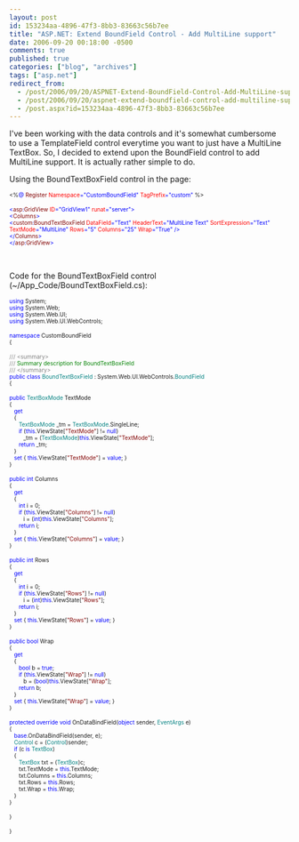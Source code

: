 ```yaml
---
layout: post
id: 153234aa-4896-47f3-8bb3-83663c56b7ee
title: "ASP.NET: Extend BoundField Control - Add MultiLine support"
date: 2006-09-20 00:18:00 -0500
comments: true
published: true
categories: ["blog", "archives"]
tags: ["asp.net"]
redirect_from: 
  - /post/2006/09/20/ASPNET-Extend-BoundField-Control-Add-MultiLine-support
  - /post/2006/09/20/aspnet-extend-boundfield-control-add-multiline-support
  - /post.aspx?id=153234aa-4896-47f3-8bb3-83663c56b7ee
---
```

<!-- more -->
<p>I've been working with the data controls and&nbsp;it's somewhat cumbersome to&nbsp;use a TemplateField control everytime you want to just have a MultiLine TextBox. So, I decided to extend upon the BoundField control to add MultiLine support. It is actually rather simple to do.</p>
<p>Using the BoundTextBoxField control in the page:</p>
<p><span style="font-size: x-small;"> </span></p>
<p><span style="font-size: x-small;">&lt;%</span><span style="color: #0000ff; font-size: x-small;">@</span><span style="font-size: x-small;"> </span><span style="color: #800000; font-size: x-small;">Register</span><span style="font-size: x-small;"> </span><span style="color: #ff0000; font-size: x-small;">Namespace</span><span style="color: #0000ff; font-size: x-small;">="CustomBoundField"</span><span style="font-size: x-small;"> </span><span style="color: #ff0000; font-size: x-small;">TagPrefix</span><span style="color: #0000ff; font-size: x-small;">="custom"</span><span style="font-size: x-small;"> %&gt;</span></p>
<p><span style="color: #0000ff; font-size: x-small;"> </span></p>
<p><span style="color: #0000ff; font-size: x-small;">&lt;</span><span style="color: #800000; font-size: x-small;">asp</span><span style="color: #0000ff; font-size: x-small;">:</span><span style="color: #800000; font-size: x-small;">GridView</span><span style="font-size: x-small;"> </span><span style="color: #ff0000; font-size: x-small;">ID</span><span style="color: #0000ff; font-size: x-small;">="GridView1"</span><span style="font-size: x-small;"> </span><span style="color: #ff0000; font-size: x-small;">runat</span><span style="color: #0000ff; font-size: x-small;">="server"&gt;<br /></span><span style="color: #0000ff; font-size: x-small;">&lt;</span><span style="color: #800000; font-size: x-small;">Columns</span><span style="color: #0000ff; font-size: x-small;">&gt;<br /></span><span style="color: #0000ff; font-size: x-small;">&lt;</span><span style="color: #800000; font-size: x-small;">custom</span><span style="color: #0000ff; font-size: x-small;">:</span><span style="color: #800000; font-size: x-small;">BoundTextBoxField</span><span style="font-size: x-small;"> </span><span style="color: #ff0000; font-size: x-small;">DataField</span><span style="color: #0000ff; font-size: x-small;">="Text"</span><span style="font-size: x-small;"> </span><span style="color: #ff0000; font-size: x-small;">HeaderText</span><span style="color: #0000ff; font-size: x-small;">="MultiLine Text"</span><span style="font-size: x-small;"> </span><span style="color: #ff0000; font-size: x-small;">SortExpression</span><span style="color: #0000ff; font-size: x-small;">="Text"</span><span style="font-size: x-small;"> </span><span style="color: #ff0000; font-size: x-small;">TextMode</span><span style="color: #0000ff; font-size: x-small;">="MultiLine"</span><span style="font-size: x-small;"> </span><span style="color: #ff0000; font-size: x-small;">Rows</span><span style="color: #0000ff; font-size: x-small;">="5"</span><span style="font-size: x-small;"> </span><span style="color: #ff0000; font-size: x-small;">Columns</span><span style="color: #0000ff; font-size: x-small;">="25"</span><span style="font-size: x-small;"> </span><span style="color: #ff0000; font-size: x-small;">Wrap</span><span style="color: #0000ff; font-size: x-small;">="True"</span><span style="font-size: x-small;"> </span><span style="color: #0000ff; font-size: x-small;">/&gt;<br /></span><span style="color: #0000ff; font-size: x-small;">&lt;/</span><span style="color: #800000; font-size: x-small;">Columns</span><span style="color: #0000ff; font-size: x-small;">&gt;<br /></span><span style="color: #0000ff; font-size: x-small;">&lt;/</span><span style="color: #800000; font-size: x-small;">asp</span><span style="color: #0000ff; font-size: x-small;">:</span><span style="color: #800000; font-size: x-small;">GridView</span><span style="color: #0000ff; font-size: x-small;">&gt;</span></p>
<p>&nbsp;</p>
<p>Code for the BoundTextBoxField control (~/App_Code/BoundTextBoxField.cs):</p>
<p><span style="color: #0000ff; font-size: x-small;"> </span></p>
<p><span style="color: #0000ff; font-size: x-small;">using</span><span style="font-size: x-small;"> System;<br /></span><span style="color: #0000ff; font-size: x-small;">using</span><span style="font-size: x-small;"> System.Web;<br /></span><span style="color: #0000ff; font-size: x-small;">using</span><span style="font-size: x-small;"> System.Web.UI;<br /></span><span style="color: #0000ff; font-size: x-small;">using</span><span style="font-size: x-small;"> System.Web.UI.WebControls;</span></p>
<p><span style="color: #0000ff; font-size: x-small;"> </span></p>
<p><span style="color: #0000ff; font-size: x-small;">namespace</span><span style="font-size: x-small;"> CustomBoundField<br />{</span></p>
<p><span style="color: #808080; font-size: x-small;">///</span><span style="color: #008000; font-size: x-small;"> </span><span style="color: #808080; font-size: x-small;">&lt;summary&gt;<br /></span><span style="color: #808080; font-size: x-small;">///</span><span style="color: #008000; font-size: x-small;"> Summary description for BoundTextBoxField<br /></span><span style="color: #808080; font-size: x-small;">///</span><span style="color: #008000; font-size: x-small;"> </span><span style="color: #808080; font-size: x-small;">&lt;/summary&gt;<br /></span><span style="color: #0000ff; font-size: x-small;">public</span><span style="font-size: x-small;"> </span><span style="color: #0000ff; font-size: x-small;">class</span><span style="font-size: x-small;"> </span><span style="color: #008080; font-size: x-small;">BoundTextBoxField</span><span style="font-size: x-small;"> : System.Web.UI.WebControls.</span><span style="color: #008080; font-size: x-small;">BoundField<br /></span><span style="font-size: x-small;">{</span></p>
<p><span style="color: #0000ff; font-size: x-small;">public</span><span style="font-size: x-small;"> </span><span style="color: #008080; font-size: x-small;">TextBoxMode</span><span style="font-size: x-small;"> TextMode<br />{<br /></span><span style="color: #0000ff; font-size: x-small;">&nbsp;&nbsp; get<br /></span><span style="font-size: x-small;">&nbsp;&nbsp; {<br /></span><span style="color: #008080; font-size: x-small;">&nbsp;&nbsp;&nbsp;&nbsp;&nbsp; TextBoxMode</span><span style="font-size: x-small;"> _tm = </span><span style="color: #008080; font-size: x-small;">TextBoxMode</span><span style="font-size: x-small;">.SingleLine;<br /></span><span style="color: #0000ff; font-size: x-small;">&nbsp;&nbsp; &nbsp;&nbsp; if</span><span style="font-size: x-small;"> (</span><span style="color: #0000ff; font-size: x-small;">this</span><span style="font-size: x-small;">.ViewState[</span><span style="color: #800000; font-size: x-small;">"TextMode"</span><span style="font-size: x-small;">] != </span><span style="color: #0000ff; font-size: x-small;">null</span><span style="font-size: x-small;">)<br />&nbsp;&nbsp; &nbsp;&nbsp;&nbsp;&nbsp;&nbsp; _tm = (</span><span style="color: #008080; font-size: x-small;">TextBoxMode</span><span style="font-size: x-small;">)</span><span style="color: #0000ff; font-size: x-small;">this</span><span style="font-size: x-small;">.ViewState[</span><span style="color: #800000; font-size: x-small;">"TextMode"</span><span style="font-size: x-small;">];<br /></span><span style="color: #0000ff; font-size: x-small;">&nbsp;&nbsp;&nbsp;&nbsp;&nbsp; return</span><span style="font-size: x-small;"> _tm;<br />&nbsp;&nbsp; }<br /></span><span style="color: #0000ff; font-size: x-small;">&nbsp;&nbsp; set</span><span style="font-size: x-small;"> { </span><span style="color: #0000ff; font-size: x-small;">this</span><span style="font-size: x-small;">.ViewState[</span><span style="color: #800000; font-size: x-small;">"TextMode"</span><span style="font-size: x-small;">] = </span><span style="color: #0000ff; font-size: x-small;">value</span><span style="font-size: x-small;">; }<br />}</span></p>
<p><span style="color: #0000ff; font-size: x-small;">public</span><span style="font-size: x-small;"> </span><span style="color: #0000ff; font-size: x-small;">int</span><span style="font-size: x-small;"> Columns<br />{<br /></span><span style="color: #0000ff; font-size: x-small;">&nbsp;&nbsp; get<br /></span><span style="font-size: x-small;">&nbsp;&nbsp; {<br /></span><span style="color: #0000ff; font-size: x-small;">&nbsp;&nbsp;&nbsp;&nbsp;&nbsp; int</span><span style="font-size: x-small;"> i = 0;<br /></span><span style="color: #0000ff; font-size: x-small;">&nbsp;&nbsp; &nbsp;&nbsp; if</span><span style="font-size: x-small;"> (</span><span style="color: #0000ff; font-size: x-small;">this</span><span style="font-size: x-small;">.ViewState[</span><span style="color: #800000; font-size: x-small;">"Columns"</span><span style="font-size: x-small;">] != </span><span style="color: #0000ff; font-size: x-small;">null</span><span style="font-size: x-small;">)<br />&nbsp;&nbsp;&nbsp;&nbsp;&nbsp; &nbsp;&nbsp; i = (</span><span style="color: #0000ff; font-size: x-small;">int</span><span style="font-size: x-small;">)</span><span style="color: #0000ff; font-size: x-small;">this</span><span style="font-size: x-small;">.ViewState[</span><span style="color: #800000; font-size: x-small;">"Columns"</span><span style="font-size: x-small;">];<br /></span><span style="color: #0000ff; font-size: x-small;">&nbsp;&nbsp;&nbsp;&nbsp;&nbsp; return</span><span style="font-size: x-small;"> i;<br />&nbsp;&nbsp; }<br /></span><span style="color: #0000ff; font-size: x-small;">&nbsp;&nbsp; set</span><span style="font-size: x-small;"> { </span><span style="color: #0000ff; font-size: x-small;">this</span><span style="font-size: x-small;">.ViewState[</span><span style="color: #800000; font-size: x-small;">"Columns"</span><span style="font-size: x-small;">] = </span><span style="color: #0000ff; font-size: x-small;">value</span><span style="font-size: x-small;">; }<br />}</span></p>
<p><span style="color: #0000ff; font-size: x-small;">public</span><span style="font-size: x-small;"> </span><span style="color: #0000ff; font-size: x-small;">int</span><span style="font-size: x-small;"> Rows<br />{<br /></span><span style="color: #0000ff; font-size: x-small;">&nbsp;&nbsp; get<br /></span><span style="font-size: x-small;">&nbsp;&nbsp; {<br /></span><span style="color: #0000ff; font-size: x-small;">&nbsp;&nbsp;&nbsp;&nbsp;&nbsp; int</span><span style="font-size: x-small;"> i = 0;<br /></span><span style="color: #0000ff; font-size: x-small;">&nbsp;&nbsp;&nbsp;&nbsp;&nbsp; if</span><span style="font-size: x-small;"> (</span><span style="color: #0000ff; font-size: x-small;">this</span><span style="font-size: x-small;">.ViewState[</span><span style="color: #800000; font-size: x-small;">"Rows"</span><span style="font-size: x-small;">] != </span><span style="color: #0000ff; font-size: x-small;">null</span><span style="font-size: x-small;">)<br />&nbsp;&nbsp;&nbsp;&nbsp;&nbsp;&nbsp;&nbsp;&nbsp; i = (</span><span style="color: #0000ff; font-size: x-small;">int</span><span style="font-size: x-small;">)</span><span style="color: #0000ff; font-size: x-small;">this</span><span style="font-size: x-small;">.ViewState[</span><span style="color: #800000; font-size: x-small;">"Rows"</span><span style="font-size: x-small;">];<br /></span><span style="color: #0000ff; font-size: x-small;">&nbsp;&nbsp;&nbsp;&nbsp;&nbsp; return</span><span style="font-size: x-small;"> i;<br />&nbsp;&nbsp; }<br /></span><span style="color: #0000ff; font-size: x-small;">&nbsp;&nbsp; set</span><span style="font-size: x-small;"> { </span><span style="color: #0000ff; font-size: x-small;">this</span><span style="font-size: x-small;">.ViewState[</span><span style="color: #800000; font-size: x-small;">"Rows"</span><span style="font-size: x-small;">] = </span><span style="color: #0000ff; font-size: x-small;">value</span><span style="font-size: x-small;">; }<br />}</span></p>
<p><span style="color: #0000ff; font-size: x-small;">public</span><span style="font-size: x-small;"> </span><span style="color: #0000ff; font-size: x-small;">bool</span><span style="font-size: x-small;"> Wrap<br />{<br /></span><span style="color: #0000ff; font-size: x-small;">&nbsp;&nbsp; get<br /></span><span style="font-size: x-small;">&nbsp;&nbsp; {<br /></span><span style="color: #0000ff; font-size: x-small;">&nbsp;&nbsp; &nbsp;&nbsp; bool</span><span style="font-size: x-small;"> b = </span><span style="color: #0000ff; font-size: x-small;">true</span><span style="font-size: x-small;">;<br /></span><span style="color: #0000ff; font-size: x-small;">&nbsp;&nbsp;&nbsp;&nbsp;&nbsp; if</span><span style="font-size: x-small;"> (</span><span style="color: #0000ff; font-size: x-small;">this</span><span style="font-size: x-small;">.ViewState[</span><span style="color: #800000; font-size: x-small;">"Wrap"</span><span style="font-size: x-small;">] != </span><span style="color: #0000ff; font-size: x-small;">null</span><span style="font-size: x-small;">)<br />&nbsp;&nbsp;&nbsp;&nbsp;&nbsp;&nbsp;&nbsp;&nbsp; b = (</span><span style="color: #0000ff; font-size: x-small;">bool</span><span style="font-size: x-small;">)</span><span style="color: #0000ff; font-size: x-small;">this</span><span style="font-size: x-small;">.ViewState[</span><span style="color: #800000; font-size: x-small;">"Wrap"</span><span style="font-size: x-small;">];<br /></span><span style="color: #0000ff; font-size: x-small;">&nbsp;&nbsp;&nbsp;&nbsp;&nbsp; return</span><span style="font-size: x-small;"> b;<br />&nbsp;&nbsp; }<br /></span><span style="color: #0000ff; font-size: x-small;">&nbsp;&nbsp; set</span><span style="font-size: x-small;"> { </span><span style="color: #0000ff; font-size: x-small;">this</span><span style="font-size: x-small;">.ViewState[</span><span style="color: #800000; font-size: x-small;">"Wrap"</span><span style="font-size: x-small;">] = </span><span style="color: #0000ff; font-size: x-small;">value</span><span style="font-size: x-small;">; }<br />}</span></p>
<p><span style="color: #0000ff; font-size: x-small;">protected</span><span style="font-size: x-small;"> </span><span style="color: #0000ff; font-size: x-small;">override</span><span style="font-size: x-small;"> </span><span style="color: #0000ff; font-size: x-small;">void</span><span style="font-size: x-small;"> OnDataBindField(</span><span style="color: #0000ff; font-size: x-small;">object</span><span style="font-size: x-small;"> sender, </span><span style="color: #008080; font-size: x-small;">EventArgs</span><span style="font-size: x-small;"> e)<br />{<br /></span><span style="color: #0000ff; font-size: x-small;">&nbsp;&nbsp; base</span><span style="font-size: x-small;">.OnDataBindField(sender, e);<br /></span><span style="color: #008080; font-size: x-small;">&nbsp;&nbsp; Control</span><span style="font-size: x-small;"> c = (</span><span style="color: #008080; font-size: x-small;">Control</span><span style="font-size: x-small;">)sender;<br /></span><span style="color: #0000ff; font-size: x-small;">&nbsp;&nbsp; if</span><span style="font-size: x-small;"> (c </span><span style="color: #0000ff; font-size: x-small;">is</span><span style="font-size: x-small;"> </span><span style="color: #008080; font-size: x-small;">TextBox</span><span style="font-size: x-small;">)<br />&nbsp;&nbsp; {<br /></span><span style="color: #008080; font-size: x-small;">&nbsp;&nbsp;&nbsp;&nbsp;&nbsp; TextBox</span><span style="font-size: x-small;"> txt = (</span><span style="color: #008080; font-size: x-small;">TextBox</span><span style="font-size: x-small;">)c;<br />&nbsp;&nbsp;&nbsp;&nbsp;&nbsp; txt.TextMode = </span><span style="color: #0000ff; font-size: x-small;">this</span><span style="font-size: x-small;">.TextMode;<br />&nbsp;&nbsp;&nbsp;&nbsp;&nbsp; txt.Columns = </span><span style="color: #0000ff; font-size: x-small;">this</span><span style="font-size: x-small;">.Columns;<br />&nbsp;&nbsp;&nbsp;&nbsp;&nbsp; txt.Rows = </span><span style="color: #0000ff; font-size: x-small;">this</span><span style="font-size: x-small;">.Rows;<br />&nbsp;&nbsp;&nbsp;&nbsp;&nbsp; txt.Wrap = </span><span style="color: #0000ff; font-size: x-small;">this</span><span style="font-size: x-small;">.Wrap;<br />&nbsp;&nbsp; }<br />}</span></p>
<p><span style="font-size: x-small;">}</span></p>
<p><span style="font-size: x-small;">}</span></p>
<p>&nbsp;</p>
